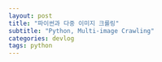 ```yaml
---
layout: post
title: "파이썬과 다중 이미지 크롤링"
subtitle: "Python, Multi-image Crawling"
categories: devlog
tags: python
---
```


